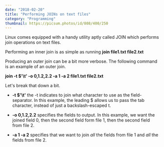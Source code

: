 ```yaml
---
date: "2018-02-20"
title: "Performing JOINs on text files"
category: "Programming"
thumbnail: https://picsum.photos/id/808/400/250
---
```


Linux comes equipped with a handy utility aptly called JOIN which performs join operations on text files.

Performing an inner join is as simple as running **join file1.txt file2.txt**

Producing an outer join can be a bit more verbose. The following command is an example of an outer join.

**join -t $'\t' -o 0,1.2,2.2 -a 1 -a 2 file1.txt file2.txt**

Let's break that down a bit.

- **-t $'\t'** the -t indicates to join what character to use as the field-separator. In this example, the leading $ allows us to pass the tab character, instead of just a backslash-escaped t.

- **-o 0,1.2,2.2** specifies the fields to output. In this example, we want the joined field 0, then the second field form file 1, then the second field from file 2.

- **-a 1 -a 2** specifies that we want to join _all_ the fields from file 1 and _all_ the fields from file 2.
